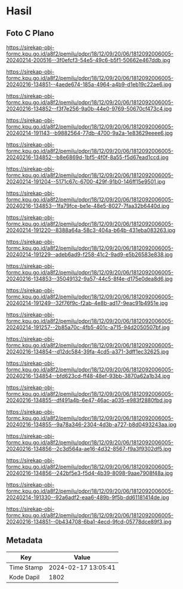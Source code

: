 # Hasil

## Foto C Plano

https://sirekap-obj-formc.kpu.go.id/a8f2/pemilu/pdpr/18/12/09/20/06/1812092006005-20240214-200516--3f0efcf3-54e5-49c6-b5f1-50662e467ddb.jpg

https://sirekap-obj-formc.kpu.go.id/a8f2/pemilu/pdpr/18/12/09/20/06/1812092006005-20240216-134851--4aede674-185a-4964-a4b9-d1eb19c22ae6.jpg

https://sirekap-obj-formc.kpu.go.id/a8f2/pemilu/pdpr/18/12/09/20/06/1812092006005-20240216-134852--f3f7e256-9a0b-44e0-9769-50670cf473c4.jpg

https://sirekap-obj-formc.kpu.go.id/a8f2/pemilu/pdpr/18/12/09/20/06/1812092006005-20240214-191143--b9882564-77db-4700-9a2a-1e83629eeee6.jpg

https://sirekap-obj-formc.kpu.go.id/a8f2/pemilu/pdpr/18/12/09/20/06/1812092006005-20240216-134852--b8e6869d-1bf5-4f0f-8a55-f5d67ead1ccd.jpg

https://sirekap-obj-formc.kpu.go.id/a8f2/pemilu/pdpr/18/12/09/20/06/1812092006005-20240214-191204--5171c67c-6700-429f-91b0-146ff15e9501.jpg

https://sirekap-obj-formc.kpu.go.id/a8f2/pemilu/pdpr/18/12/09/20/06/1812092006005-20240216-134853--1fa79fce-be1e-48e5-8027-7faa32b6440d.jpg

https://sirekap-obj-formc.kpu.go.id/a8f2/pemilu/pdpr/18/12/09/20/06/1812092006005-20240214-191220--8388a64a-58c3-404a-b64b-431eba083263.jpg

https://sirekap-obj-formc.kpu.go.id/a8f2/pemilu/pdpr/18/12/09/20/06/1812092006005-20240214-191229--adeb6ad9-f258-41c2-9ad9-e5b26583e838.jpg

https://sirekap-obj-formc.kpu.go.id/a8f2/pemilu/pdpr/18/12/09/20/06/1812092006005-20240216-134853--35049132-9a57-44c5-8f4e-d175e0dea8d6.jpg

https://sirekap-obj-formc.kpu.go.id/a8f2/pemilu/pdpr/18/12/09/20/06/1812092006005-20240214-191249--32f76f9c-f2ab-4e8b-ad17-9eac91b4951e.jpg

https://sirekap-obj-formc.kpu.go.id/a8f2/pemilu/pdpr/18/12/09/20/06/1812092006005-20240214-191257--2b85a70c-4fb5-401c-a715-94d2050507bf.jpg

https://sirekap-obj-formc.kpu.go.id/a8f2/pemilu/pdpr/18/12/09/20/06/1812092006005-20240216-134854--d12dc584-39fa-4cd5-a371-3dff1ec32625.jpg

https://sirekap-obj-formc.kpu.go.id/a8f2/pemilu/pdpr/18/12/09/20/06/1812092006005-20240216-134854--bfd623cd-ff48-48ef-93bb-3870a62a1b34.jpg

https://sirekap-obj-formc.kpu.go.id/a8f2/pemilu/pdpr/18/12/09/20/06/1812092006005-20240216-134855--df491a4b-6e47-46ac-a035-e983f2880fbd.jpg

https://sirekap-obj-formc.kpu.go.id/a8f2/pemilu/pdpr/18/12/09/20/06/1812092006005-20240216-134855--9a78a346-2304-4d3b-a727-b8d0493243aa.jpg

https://sirekap-obj-formc.kpu.go.id/a8f2/pemilu/pdpr/18/12/09/20/06/1812092006005-20240216-134856--2c3d564a-ae16-4d32-8567-f9a3f9302df5.jpg

https://sirekap-obj-formc.kpu.go.id/a8f2/pemilu/pdpr/18/12/09/20/06/1812092006005-20240216-134856--242bf5e3-f5d4-4b39-8098-9aae7908f48a.jpg

https://sirekap-obj-formc.kpu.go.id/a8f2/pemilu/pdpr/18/12/09/20/06/1812092006005-20240214-191330--92a6adf2-eaa6-489b-9f5b-dd61181414de.jpg

https://sirekap-obj-formc.kpu.go.id/a8f2/pemilu/pdpr/18/12/09/20/06/1812092006005-20240216-134851--0b434708-6ba1-4ecd-9fcd-05778dce89f3.jpg


## Metadata

| Key        | Value               |
| ---------- | ------------------- |
| Time Stamp | 2024-02-17 13:05:41 |
| Kode Dapil | 1802                |



